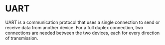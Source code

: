 # UART
UART is a communication protocol that uses a single connection to send or receive data from another device. For a full duplex connection, two connections are needed between the two devices, each for every direction of transmission.
